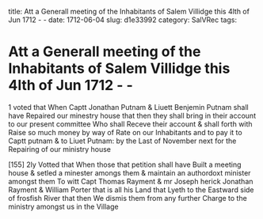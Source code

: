 title: Att a Generall meeting of the Inhabitants of Salem Villidge this 4lth of Jun 1712 - -
date: 1712-06-04
slug: d1e33992
category: SalVRec
tags: 


<div markdown class="doc" id="d1e33992">


# Att a Generall meeting of the Inhabitants of Salem Villidge this 4lth of Jun 1712 - - 

1 voted that When Captt Jonathan Putnam & Liuett Benjemin Putnam shall have Repaired our minestry house that then they shall bring in their account to our present committee Who shall Receve their account & shall forth with Raise so much money by way of Rate on our Inhabitants and to pay it to Captt putnam & to Liuet Putnam: by the Last of November next for the Repairing of our ministry house

[155] 2ly Votted that When those that petition shall have Built a meeting house & setled a minester amongs them & maintain an authordoxt minister amongst them To witt Capt Thomas Rayment & mr Joseph herick Jonathan Rayment & William Porter that is all his Land that Lyeth to the Eastward side of frosfish River that then We dismis them from any further Charge to the ministry amongst us in the Village
</div>